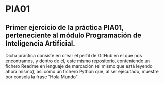 # PIA01
## Primer ejercicio de la práctica PIA01, perteneciente al módulo Programación de Inteligencia Artificial.

Dicha práctica consiste en crear el perfil de GitHub en el que nos encontramos, y dentro de él, este mismo repositorio, conteniendo un fichero Readme en lenguaje de marcación (el mismo que está leyendo ahora mismo), así como un fichero Python que, al ser ejecutado, muestre por consola la frase "Hola Mundo".
